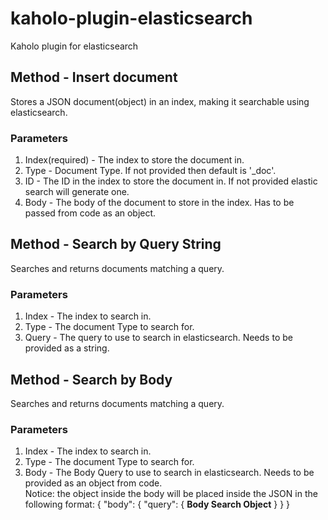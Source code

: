 # kaholo-plugin-elasticsearch
Kaholo plugin for elasticsearch

## Method - Insert document
Stores a JSON document(object) in an index, making it searchable using elasticsearch. 

### Parameters
1. Index(required) - The index to store the document in.
2. Type - Document Type. If not provided then default is '_doc'.
3. ID - The ID in the index to store the document in. If not provided elastic search will generate one.
4. Body - The body of the document to store in the index. Has to be passed from code as an object. 

## Method - Search by Query String
Searches and returns documents matching a query. 

### Parameters
1. Index - The index to search in.
2. Type - The document Type to search for.
3. Query - The query to use to search in elasticsearch. Needs to be provided as a string.

## Method - Search by Body
Searches and returns documents matching a query. 

### Parameters
1. Index - The index to search in.
2. Type - The document Type to search for.
3. Body - The Body Query to use to search in elasticsearch. Needs to be provided as an object from code.   
    Notice: the object inside the body will be placed inside the JSON in the following format: {
        "body": {
            "query": {
                **Body Search Object**
            }
        }
    }

